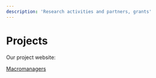 ```yaml
---
description: 'Research activities and partners, grants'
---
```


# Projects

Our project website: 

[Macromanagers](https://macromanagers.eu/)
